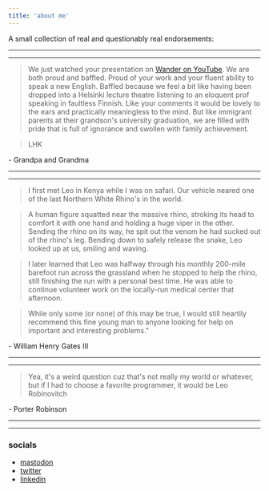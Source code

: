 ```yaml
---
title: 'about me'
---
```


A small collection of real and questionably real endorsements:

___
___

> We just watched your presentation on [Wander on YouTube][wander].  We are both proud and baffled.  Proud of your work and your fluent ability to speak a new English.  Baffled because we feel a bit like having been dropped into a Helsinki lecture theatre listening to an eloquent prof speaking in faultless Finnish.   Like your comments it would be lovely to the ears and practically meaningless to the mind.  But like immigrant parents at their grandson's university graduation, we are filled with pride that is full of ignorance and swollen with family achievement.

> LHK

\- Grandpa and Grandma

___
___

> I first met Leo in Kenya while I was on safari. Our vehicle neared one of
the last Northern White Rhino's in the world.

> A human figure squatted near the massive rhino, stroking its head to comfort
it with one hand and holding a huge viper in the other. Sending the rhino on
its way, he spit out the venom he had sucked out of the rhino's leg. Bending
down to safely release the snake, Leo looked up at us, smiling and waving.

> I later learned that Leo was halfway through his monthly 200-mile barefoot
run across the grassland when he stopped to help the rhino, still finishing
the run with a personal best time. He was able to continue volunteer work on
the locally-run medical center that afternoon.

> While only some (or none) of this may be true, I would still heartily
recommend this fine young man to anyone looking for help on important and
interesting problems."

\- William Henry Gates III

___
___

> Yea, it's a weird question cuz that's not really my world or whatever, but if I had to choose a favorite programmer, it would be Leo Robinovitch

\- Porter Robinson

---
---

### socials

* [mastodon](https://recurse.social/@robinovitch61)
* [twitter](https://twitter.com/robinovitch61)
* [linkedin](https://www.linkedin.com/in/robinovitch61/)

[wander]: https://www.youtube.com/watch?v=ARhbm0npCCs
